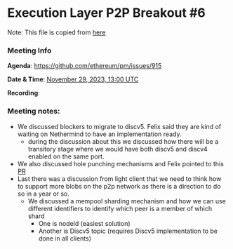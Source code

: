 # Execution Layer P2P Breakout #6

Note: This file is copied from [here](https://github.com/ethereum/pm/issues/915#issuecomment-1832032520)

### Meeting Info

**Agenda**: https://github.com/ethereum/pm/issues/915

**Date & Time**: [November 29, 2023, 13:00 UTC](https://savvytime.com/converter/utc-to-germany-berlin-united-kingdom-london-ny-new-york-city-ca-san-francisco-china-shanghai-japan-tokyo-australia-sydney/nov-1-2023/13-00)

**Recording**:


### Meeting notes:

- We discussed blockers to migrate to discv5. Felix said they are kind of waiting on Nethermind to have an implementation ready.
  - during the discussion about this we discussed how there will be a transitory stage where we would have both discv5 and discv4 enabled on the same port.
- We also discussed hole punching mechanisms and Felix pointed to this [PR](https://github.com/ethereum/devp2p/pull/227/files#diff-0d4a1b70973df7b61b5a379499df260230a79e31f3d05c9d2762619f51a1e227)
- Last there was a discussion from light client that we need to think how to support more blobs on the p2p network as there is a direction to do so in a year or so.
  - We discussed a mempool sharding mechanism and how we can use different identifiers to identify which peer is a member of which shard
    - One is nodeId (easiest solution)
    - Another is Discv5 topic (requires Discv5 implementation to be done in all clients)
